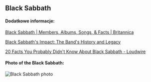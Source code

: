## Black Sabbath
#### Dodatkowe informacje:
[Black Sabbath | Members, Albums, Songs, & Facts | Britannica](https://www.britannica.com/topic/Black-Sabbath)

[Black Sabbath's Impact: The Band's History and Legacy](https://modernfix.com/music/history-and-legacy-of-black-sabbath/)

[20 Facts You Probably Didn't Know About Black Sabbath - Loudwire](https://loudwire.com/20-facts-you-probably-didnt-know-about-black-sabbath/)

#### Photo of the Black Sabbath:
![Black Sabbath photo](https://static01.nyt.com/images/2013/06/09/arts/09SABBATH1_SPAN/09SABBATH1-master1050.jpg)
